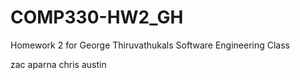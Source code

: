 # COMP330-HW2_GH
Homework 2 for George Thiruvathukals Software Engineering Class


zac aparna chris austin
